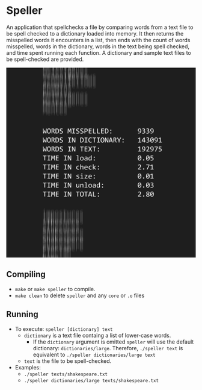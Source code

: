 # Speller

An application that spellchecks a file by comparing words from a text file to be spell checked to a dictionary loaded into memory. It then returns the misspelled words it encounters in a list, then ends with the count of words misspelled, words in the dictionary, words in the text being spell checked, and time spent running each function. A dictionary and sample text files to be spell-checked are provided.

![screenshot](screenshot.png)

## Compiling

* `make` or `make speller` to compile.
* `make clean` to delete `speller` and any `core` or `.o` files

## Running

* To execute: `speller [dictionary] text`
  * `dictionary` is a text file containg a list of lower-case words.
    * If the `dictionary` argument is omitted `speller` will use the default dictionary: `dictionaries/large`. Therefore, `./speller text` is equivalent to `./speller dictionaries/large text`
  * `text` is the file to be spell-checked.
* Examples:
  * `./speller texts/shakespeare.txt`
  * `./speller dictionaries/large texts/shakespeare.txt`

